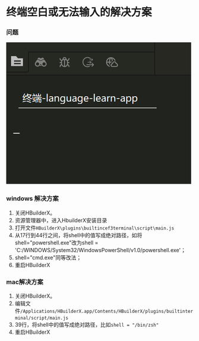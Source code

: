 # 终端空白或无法输入的解决方案

### 问题

<img src="/static/snapshots/tutorial/terminal/BlankTerminal.png" />

### windows 解决方案

1. 关闭HBuilderX。
2. 资源管理器中，进入HbuilderX安装目录
3. 打开文件`HBuilderX\plugins\builtincef3terminal\script\main.js`
4. 从17行到44行之间，将shell中的值写成绝对路径，如将shell="powershell.exe"改为shell = 'C:/WINDOWS/System32/WindowsPowerShell/v1.0/powershell.exe'；
5. shell="cmd.exe"同等改法；
6. 重启HBuilderX

### mac解决方案

1. 关闭HBuilderX。
2. 编辑文件`/Applications/HBuilderX.app/Contents/HBuilderX/plugins/builtinterminal/script/main.js`
3. 39行，将shell中的值写成绝对路径，比如`shell = "/bin/zsh"`
4. 重启HBuilderX
